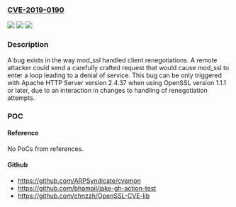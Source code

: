 ### [CVE-2019-0190](https://cve.mitre.org/cgi-bin/cvename.cgi?name=CVE-2019-0190)
![](https://img.shields.io/static/v1?label=Product&message=Apache%20HTTP%20Server&color=blue)
![](https://img.shields.io/static/v1?label=Version&message=n%2Fa&color=blue)
![](https://img.shields.io/static/v1?label=Vulnerability&message=remote%20DoS&color=brighgreen)

### Description

A bug exists in the way mod_ssl handled client renegotiations. A remote attacker could send a carefully crafted request that would cause mod_ssl to enter a loop leading to a denial of service. This bug can be only triggered with Apache HTTP Server version 2.4.37 when using OpenSSL version 1.1.1 or later, due to an interaction in changes to handling of renegotiation attempts.

### POC

#### Reference
No PoCs from references.

#### Github
- https://github.com/ARPSyndicate/cvemon
- https://github.com/bhamail/jake-gh-action-test
- https://github.com/chnzzh/OpenSSL-CVE-lib

